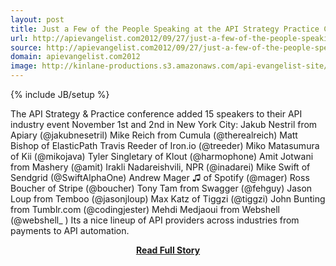 ```yaml
---
layout: post
title: Just a Few of the People Speaking at the API Strategy Practice Conference
url: http://apievangelist.com2012/09/27/just-a-few-of-the-people-speaking-at-the-api-strategy-practice-conference/
source: http://apievangelist.com2012/09/27/just-a-few-of-the-people-speaking-at-the-api-strategy-practice-conference/
domain: apievangelist.com2012
image: http://kinlane-productions.s3.amazonaws.com/api-evangelist-site/blog/API-Strategy-Practice-Logo-White.png
---
```

{% include JB/setup %}<p>The API Strategy &amp; Practice conference added 15 speakers to their API industry event November 1st and 2nd in New York City: Jakub Nestril from Apiary (@jakubnesetril) Mike Reich from Cumula (@therealreich) Matt Bishop of ElasticPath Travis Reeder of Iron.io (@treeder) Miko Matasumura of Kii (@mikojava) Tyler Singletary of Klout (@harmophone) Amit Jotwani from Mashery (@amit) Irakli Nadareishvili, NPR (@inadarei) Mike Swift of Sendgrid (@SwiftAlphaOne) Andrew Mager ♫ of Spotify (@mager) Ross Boucher of Stripe (@boucher) Tony Tam from Swagger (@fehguy) Jason Loup from Temboo (@jasonjloup) Max Katz of Tiggzi (@tiggzi) John Bunting from Tumblr.com (@codingjester) Mehdi Medjaoui from Webshell (@webshell_ ) Its a nice lineup of API providers across industries from payments to API automation.</p>
<center><p><a href="http://apievangelist.com2012/09/27/just-a-few-of-the-people-speaking-at-the-api-strategy-practice-conference/" style='padding:25px; font-sze:18px; font-weight: bold;'>Read Full Story</a></p></center>
